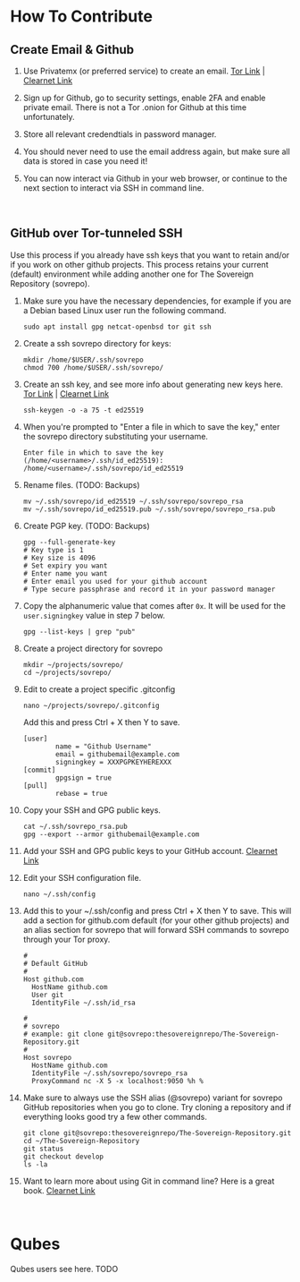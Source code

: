 # How To Contribute

## Create Email & Github

1. Use Privatemx (or preferred service) to create an email. [Tor Link](http://privao7wfgfbpf46lytcgla7fn7dcjpomp2djzm3lk3yy3i7zocvn5id.onion) | [Clearnet Link](https://privatemx.org)

2. Sign up for Github, go to security settings, enable 2FA and enable private email. There is not a Tor .onion for Github at this time unfortunately.

3. Store all relevant credendtials in password manager.

4. You should never need to use the email address again, but make sure all data is stored in case you need it!

5. You can now interact via Github in your web browser, or continue to the next section to interact via SSH in command line.

<br/>

## GitHub over Tor-tunneled SSH

Use this process if you already have ssh keys that you want to retain and/or if you work on other github projects. This process retains your current (default) environment while adding another one for The Sovereign Repository (sovrepo).

1. Make sure you have the necessary dependencies, for example if you are a Debian based Linux user run the following command.
    ```
    sudo apt install gpg netcat-openbsd tor git ssh
    ```

2. Create a ssh sovrepo directory for keys:
    ```	
   mkdir /home/$USER/.ssh/sovrepo
   chmod 700 /home/$USER/.ssh/sovrepo/
   ```

3. Create an ssh key, and see more info about generating new keys here. [Tor Link](http://w5j6stm77zs6652pgsij4awcjeel3eco7kvipheu6mtr623eyyehj4yd.onion/wiki/SSH#Key_Generation) | [Clearnet Link](https://www.kicksecure.com/wiki/SSH#Key_Generation)
	```
	ssh-keygen -o -a 75 -t ed25519
	```

4. When you're prompted to "Enter a file in which to save the key," enter the sovrepo directory substituting your username.
    ```
    Enter file in which to save the key (/home/<username>/.ssh/id_ed25519): /home/<username>/.ssh/sovrepo/id_ed25519
    ```

5. Rename files.          (TODO: Backups)
    ```
	mv ~/.ssh/sovrepo/id_ed25519 ~/.ssh/sovrepo/sovrepo_rsa
	mv ~/.ssh/sovrepo/id_ed25519.pub ~/.ssh/sovrepo/sovrepo_rsa.pub
	```

6. Create PGP key.        (TODO: Backups)
    ```
    gpg --full-generate-key
    # Key type is 1
    # Key size is 4096
    # Set expiry you want
    # Enter name you want
    # Enter email you used for your github account
    # Type secure passphrase and record it in your password manager
    ```

7. Copy the alphanumeric value that comes after `0x`. It will be used for the `user.signingkey` value in step 7 below.
    ```
    gpg --list-keys | grep "pub"
    ```

8. Create a project directory for sovrepo
    ```
    mkdir ~/projects/sovrepo/
    cd ~/projects/sovrepo/
    ```

9. Edit to create a project specific .gitconfig
    ```
    nano ~/projects/sovrepo/.gitconfig
    ```

    Add this and press Ctrl + X then Y to save.
    ```
    [user]
            name = "Github Username"
            email = githubemail@example.com
            signingkey = XXXPGPKEYHEREXXX  
    [commit]                                                                                                                                                                                           
            gpgsign = true 
    [pull]                                                                                                                                                                                             
            rebase = true
    ```

10. Copy your SSH and GPG public keys.
    ```
    cat ~/.ssh/sovrepo_rsa.pub
    gpg --export --armor githubemail@example.com
    ```

11. Add your SSH and GPG public keys to your GitHub account. [Clearnet Link](https://help.github.com/en/github/authenticating-to-github/adding-a-new-ssh-key-to-your-github-account)


12. Edit your SSH configuration file. 
    ```
    nano ~/.ssh/config
    ```

13. Add this to your ~/.ssh/config and press Ctrl + X then Y to save. This will add a section for github.com default (for your other github projects) and an alias section for sovrepo that will forward SSH commands to sovrepo through your Tor proxy.
    ```
    #
    # Default GitHub
    #
    Host github.com
      HostName github.com
      User git
      IdentityFile ~/.ssh/id_rsa
    
    #
    # sovrepo
    # example: git clone git@sovrepo:thesovereignrepo/The-Sovereign-Repository.git
    #
    Host sovrepo
      HostName github.com
      IdentityFile ~/.ssh/sovrepo/sovrepo_rsa
      ProxyCommand nc -X 5 -x localhost:9050 %h %
    ```  

14. Make sure to always use the SSH alias (@sovrepo) variant for sovrepo GitHub repositories when you go to clone. Try cloning a repository and if everything looks good try a few other commands. 
    ```
    git clone git@sovrepo:thesovereignrepo/The-Sovereign-Repository.git
    cd ~/The-Sovereign-Repository
    git status
    git checkout develop
    ls -la
    ```

15. Want to learn more about using Git in command line? Here is a great book. [Clearnet Link](https://git-scm.com/book/en/v2)

<br/>

# Qubes

Qubes users see here. TODO

<br/>

